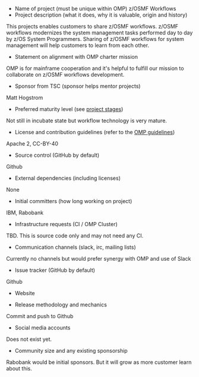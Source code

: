 * Name of project (must be unique within OMP)
z/OSMF Workflows
* Project description (what it does, why it is valuable, origin and history)

This projects enables customers to share z/OSMF workflows. z/OSMF workflows modernizes the system management tasks performed day to day by z/OS System Programmers. Sharing of z/OSMF workflows for system management will help customers to learn from each other.

* Statement on alignment with OMP charter mission

OMP is for mainframe cooperation and it's helpful to fulfill our mission to collaborate on z/OSMF workflows development.

* Sponsor from TSC (sponsor helps mentor projects)

Matt Hogstrom

* Preferred maturity level (see [project stages](../../process/project_stages.md))

Not still in incubate state but workflow technology is very mature.

* License and contribution guidelines (refer to the [OMP guidelines](contribution_guidelines.md))

Apache 2, CC-BY-40

* Source control (GitHub by default)

Github

* External dependencies (including licenses)

None

* Initial committers (how long working on project)

IBM, Rabobank

* Infrastructure requests (CI / OMP Cluster)

TBD. This is source code only and may not need any CI.

* Communication channels (slack, irc, mailing lists)

Currently no channels but would prefer synergy with OMP and use of Slack

* Issue tracker (GitHub by default)

Github

* Website


* Release methodology and mechanics

Commit and push to Github

* Social media accounts

Does not exist yet.

* Community size and any existing sponsorship

Rabobank would be initial sponsors. But it will grow as more customer learn about this.
